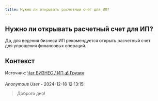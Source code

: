 ```yaml
---
title: Нужно ли открывать расчетный счет для ИП?
---
```


## Нужно ли открывать расчетный счет для ИП?

Да, для ведения бизнеса ИП рекомендуется открыть расчетный счет для упрощения финансовых операций.

## Контекст

Источник: [Чат БИЗНЕС / ИП 💰 Грузия](https://t.me/ip_ge)

_Anonymous User_ - 2024-12-18 12:13:15:

> Доброго дня!
